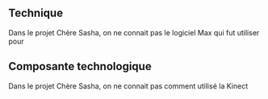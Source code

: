 ## Technique

Dans le projet Chère Sasha, on ne connait pas le logiciel Max qui fut utiliser pour 

## Composante technologique

Dans le projet Chère Sasha, on ne connait pas comment utilisé la Kinect
